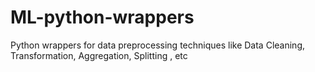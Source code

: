 # ML-python-wrappers
Python wrappers for data preprocessing techniques like Data Cleaning, Transformation, Aggregation, Splitting , etc 
